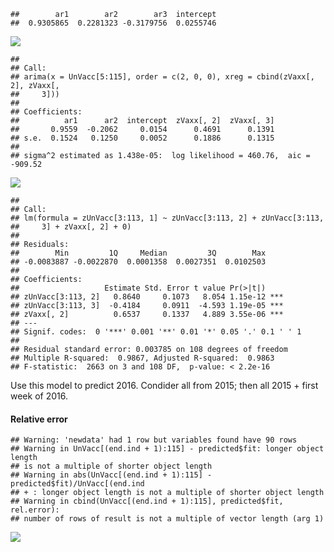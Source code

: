     ##        ar1        ar2        ar3  intercept 
    ##  0.9305865  0.2281323 -0.3179756  0.0255746

<img src="/Users/benjamin/Documents/HonourSite/_posts/2017-09-22-TestOutput_files/figure-markdown_strict/unnamed-chunk-7-1.png" style="display: block; margin: auto;" />

    ## 
    ## Call:
    ## arima(x = UnVacc[5:115], order = c(2, 0, 0), xreg = cbind(zVaxx[, 2], zVaxx[, 
    ##     3]))
    ## 
    ## Coefficients:
    ##          ar1      ar2  intercept  zVaxx[, 2]  zVaxx[, 3]
    ##       0.9559  -0.2062     0.0154      0.4691      0.1391
    ## s.e.  0.1524   0.1250     0.0052      0.1886      0.1315
    ## 
    ## sigma^2 estimated as 1.438e-05:  log likelihood = 460.76,  aic = -909.52

<img src="/Users/benjamin/Documents/HonourSite/_posts/2017-09-22-TestOutput_files/figure-markdown_strict/unnamed-chunk-7-2.png" style="display: block; margin: auto;" />

    ## 
    ## Call:
    ## lm(formula = zUnVacc[3:113, 1] ~ zUnVacc[3:113, 2] + zUnVacc[3:113, 
    ##     3] + zVaxx[, 2] + 0)
    ## 
    ## Residuals:
    ##        Min         1Q     Median         3Q        Max 
    ## -0.0083887 -0.0022870  0.0001358  0.0027351  0.0102503 
    ## 
    ## Coefficients:
    ##                   Estimate Std. Error t value Pr(>|t|)    
    ## zUnVacc[3:113, 2]   0.8640     0.1073   8.054 1.15e-12 ***
    ## zUnVacc[3:113, 3]  -0.4184     0.0911  -4.593 1.19e-05 ***
    ## zVaxx[, 2]          0.6537     0.1337   4.889 3.55e-06 ***
    ## ---
    ## Signif. codes:  0 '***' 0.001 '**' 0.01 '*' 0.05 '.' 0.1 ' ' 1
    ## 
    ## Residual standard error: 0.003785 on 108 degrees of freedom
    ## Multiple R-squared:  0.9867, Adjusted R-squared:  0.9863 
    ## F-statistic:  2663 on 3 and 108 DF,  p-value: < 2.2e-16

Use this model to predict 2016. Condider all from 2015; then all 2015 +
first week of 2016.

#### Relative error

    ## Warning: 'newdata' had 1 row but variables found have 90 rows
    ## Warning in UnVacc[(end.ind + 1):115] - predicted$fit: longer object length
    ## is not a multiple of shorter object length
    ## Warning in abs(UnVacc[(end.ind + 1):115] - predicted$fit)/UnVacc[(end.ind
    ## + : longer object length is not a multiple of shorter object length
    ## Warning in cbind(UnVacc[(end.ind + 1):115], predicted$fit, rel.error):
    ## number of rows of result is not a multiple of vector length (arg 1)

<img src="/Users/benjamin/Documents/HonourSite/_posts/2017-09-22-TestOutput_files/figure-markdown_strict/relerror-1.png" style="display: block; margin: auto;" />
